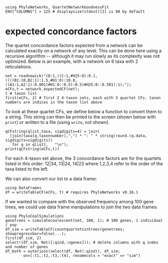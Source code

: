 ```@setup expcf
using PhyloNetworks, QuartetNetworkGoodnessFit
ENV["COLUMNS"] = 125 # displaysize(stdout)[2] is 80 by default
```
# expected concordance factors

The quartet concordance factors expected from a network can be calculated
exactly on a network of any level.
This can be done here using a recursive algorithm -- although it may run slowly
as its complexity was not optimized.
Below is an example, with a network on 6 taxa with 2 reticulations.

```@repl expcf
net = readnewick("(D:1,((C:1,#H25:0):0.1,((((B1:10,B2:1):1.5,#H1:0):10.8,((A1:1,A2:1):0.001)#H1:0::0.5):0.5)#H25:0::0.501):1);");
eCFs,t = network_expectedCF(net);
t # taxon list
first(eCFs, 2) # first 2 4-taxon sets, each with 3 quartet CFs. taxon numbers are indices in the taxon list above
```

To look at these quartet CFs, we define below a function to convert them to a string.
This string can then be printed to the screen (shown below with `print`) or written
to a file (using `write`, not shown).

```@repl expcf
qCFstring(qlist,taxa, sigdigits=4) = join(
  [join(taxa[q.taxonnumber],",") * ": " * string(round.(q.data, sigdigits=sigdigits))
   for q in qlist],   "\n");
print(qCFstring(eCFs,t))
```
For each 4-taxon set above, the 3 concordance factors are for the quartets listed
in this order: 12|34, 13|24, 14|23 where 1,2,3,4 refer to the order of the taxa
listed to the left.

We can also convert our list to a data frame:
```@repl expcf
using DataFrames
df = writeTableCF(eCFs, t) # requires PhyloNetworks v0.16.1
```

If we wanted to compare with the observed frequency among 100 gene trees,
we could use data frame manipulations to join the two data frames:

```@repl expcf
using PhyloCoalSimulations
genetrees = simulatecoalescent(net, 100, 1); # 100 genes, 1 individual / pop
df_sim = writeTableCF(countquartetsintrees(genetrees; showprogressbar=false)...);
first(df_sim, 2)
select!(df_sim, Not([:qind,:ngenes])); # delete columns with q index and number of genes
df_both = outerjoin(select(df, Not(:qind)), df_sim;
        on=[:t1,:t2,:t3,:t4], renamecols = "exact" => "sim")
```
